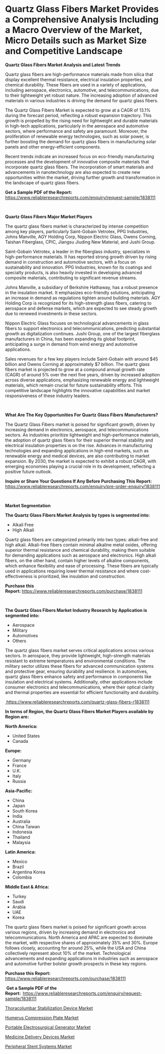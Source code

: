 <p><h1>Quartz Glass Fibers Market Provides a Comprehensive Analysis Including a Macro Overview of the Market, Micro Details such as Market Size and Competitive Landscape</h1></p><p><strong>Quartz Glass Fibers Market Analysis and Latest Trends</strong></p>
<p><p>Quartz glass fibers are high-performance materials made from silica that display excellent thermal resistance, electrical insulation properties, and chemical durability. These fibers are used in a variety of applications, including aerospace, electronics, automotive, and telecommunications, due to their lightweight yet robust nature. The increasing adoption of advanced materials in various industries is driving the demand for quartz glass fibers.</p><p>The Quartz Glass Fibers Market is expected to grow at a CAGR of 13.1% during the forecast period, reflecting a robust expansion trajectory. This growth is propelled by the rising need for lightweight and durable materials in high-tech applications, particularly in the aerospace and automotive sectors, where performance and safety are paramount. Moreover, the proliferation of renewable energy technologies, such as solar power, is further boosting the demand for quartz glass fibers in manufacturing solar panels and other energy-efficient components.</p><p>Recent trends indicate an increased focus on eco-friendly manufacturing processes and the development of innovative composite materials that incorporate quartz glass fibers. The incorporation of smart materials and advancements in nanotechnology are also expected to create new opportunities within the market, driving further growth and transformation in the landscape of quartz glass fibers.</p></p>
<p><strong>Get a Sample PDF of the Report:&nbsp;</strong> <a href="https://www.reliableresearchreports.com/enquiry/request-sample/1838111?utm_campaign=2197&utm_medium=2&utm_source=Github&utm_content=ia&utm_term=03022025&utm_id=quartz-glass-fibers">https://www.reliableresearchreports.com/enquiry/request-sample/1838111</a></p>
<p>&nbsp;</p>
<p><strong>Quartz Glass Fibers Major Market Players</strong></p>
<p><p>The quartz glass fibers market is characterized by intense competition among key players, particularly Saint-Gobain Vetrotex, PPG Industries, Johns Manville, AGY Holding Corp, Nippon Electric Glass, Owens Corning, Taishan Fiberglass, CPIC, Jiangsu Jiuding New Material, and Jushi Group.</p><p>Saint-Gobain Vetrotex, a leader in the fiberglass industry, specializes in high-performance materials. It has reported strong growth driven by rising demand in construction and automotive sectors, with a focus on sustainability and innovation. PPG Industries, known for its coatings and specialty products, is also heavily invested in developing advanced composite materials, contributing to significant revenue streams.</p><p>Johns Manville, a subsidiary of Berkshire Hathaway, has a robust presence in the insulation market. It emphasizes eco-friendly solutions, anticipating an increase in demand as regulations tighten around building materials. AGY Holding Corp is recognized for its high-strength glass fibers, catering to aerospace and defense markets, which are expected to see steady growth due to renewed investments in these sectors.</p><p>Nippon Electric Glass focuses on technological advancements in glass fibers to support electronics and telecommunications, predicting substantial growth as digitalization continues. Jushi Group, one of the largest fiberglass manufacturers in China, has been expanding its global footprint, anticipating a surge in demand from wind energy and automotive applications.</p><p>Sales revenues for a few key players include Saint-Gobain with around $45 billion and Owens Corning at approximately $7 billion. The quartz glass fibers market is projected to grow at a compound annual growth rate (CAGR) of around 5% over the next five years, driven by increased adoption across diverse applications, emphasizing renewable energy and lightweight materials, which remain crucial for future sustainability efforts. This competitive landscape highlights the innovative capabilities and market responsiveness of these industry leaders.</p></p>
<p>&nbsp;</p>
<p><strong>What Are The Key Opportunities For Quartz Glass Fibers Manufacturers?</strong></p>
<p><p>The Quartz Glass Fibers market is poised for significant growth, driven by increasing demand in electronics, aerospace, and telecommunications sectors. As industries prioritize lightweight and high-performance materials, the adoption of quartz glass fibers for their superior thermal stability and electrical insulation properties is on the rise. Advances in manufacturing technologies and expanding applications in high-end markets, such as renewable energy and medical devices, are also contributing to market expansion. By 2030, the market is expected to exhibit a robust CAGR, with emerging economies playing a crucial role in its development, reflecting a positive future outlook.</p></p>
<p><strong>Inquire or Share Your Questions If Any Before Purchasing This Report:</strong> <a href="https://www.reliableresearchreports.com/enquiry/pre-order-enquiry/1838111?utm_campaign=2197&utm_medium=2&utm_source=Github&utm_content=ia&utm_term=03022025&utm_id=quartz-glass-fibers">https://www.reliableresearchreports.com/enquiry/pre-order-enquiry/1838111</a></p>
<p>&nbsp;</p>
<p><strong>Market Segmentation</strong></p>
<p><strong>The Quartz Glass Fibers Market Analysis by types is segmented into:</strong></p>
<p><ul><li>Alkali Free</li><li>High Alkali</li></ul></p>
<p><p>Quartz glass fibers are categorized primarily into two types: alkali-free and high alkali. Alkali-free fibers contain minimal alkaline metal oxides, offering superior thermal resistance and chemical durability, making them suitable for demanding applications such as aerospace and electronics. High alkali fibers, on the other hand, contain higher levels of alkaline components, which enhance flexibility and ease of processing. These fibers are typically used in applications requiring lower thermal resistance and where cost-effectiveness is prioritized, like insulation and construction.</p></p>
<p><strong>Purchase this Report:&nbsp;</strong><a href="https://www.reliableresearchreports.com/purchase/1838111?utm_campaign=2197&utm_medium=2&utm_source=Github&utm_content=ia&utm_term=03022025&utm_id=quartz-glass-fibers">https://www.reliableresearchreports.com/purchase/1838111</a></p>
<p>&nbsp;</p>
<p><strong>The Quartz Glass Fibers Market Industry Research by Application is segmented into:</strong></p>
<p><ul><li>Aerospace</li><li>Military</li><li>Automotives</li><li>Others</li></ul></p>
<p><p>The quartz glass fibers market serves critical applications across various sectors. In aerospace, they provide lightweight, high-strength materials resistant to extreme temperatures and environmental conditions. The military sector utilizes these fibers for advanced communication systems and protective gear, ensuring durability and resilience. In automotives, quartz glass fibers enhance safety and performance in components like insulation and electrical systems. Additionally, other applications include consumer electronics and telecommunications, where their optical clarity and thermal properties are essential for efficient functionality and durability.</p></p>
<p><a href="https://www.reliableresearchreports.com/quartz-glass-fibers-r1838111?utm_campaign=2197&utm_medium=2&utm_source=Github&utm_content=ia&utm_term=03022025&utm_id=quartz-glass-fibers">&nbsp;https://www.reliableresearchreports.com/quartz-glass-fibers-r1838111</a></p>
<p><strong>In terms of Region, the Quartz Glass Fibers Market Players available by Region are:</strong></p>
<p>
    <p> <strong> North America: </strong>
        <ul>
            <li>United States</li>
            <li>Canada</li>
        </ul>
        </p> 
    <p> <strong> Europe: </strong>
        <ul>
            <li>Germany</li>
            <li>France</li>
            <li>U.K.</li>
            <li>Italy</li>
            <li>Russia</li>
        </ul>
        </p> 
    <p> <strong> Asia-Pacific: </strong>
        <ul>
            <li>China</li>
            <li>Japan</li>
            <li>South Korea</li>
            <li>India</li>
            <li>Australia</li>
            <li>China Taiwan</li>
            <li>Indonesia</li>
            <li>Thailand</li>
            <li>Malaysia</li>
        </ul>
        </p> 
    <p> <strong> Latin America: </strong>
        <ul>
            <li>Mexico</li>
            <li>Brazil</li>
            <li>Argentina Korea</li>
            <li>Colombia</li>
        </ul>
        </p> 
    <p> <strong> Middle East & Africa: </strong>
        <ul>
            <li>Turkey</li>
            <li>Saudi</li>
            <li>Arabia</li>
            <li>UAE</li>
            <li>Korea</li>
        </ul>
    </p>
    </p>
<p><p>The quartz glass fibers market is poised for significant growth across various regions, driven by increasing demand in electronics and telecommunications. North America and APAC are expected to dominate the market, with respective shares of approximately 35% and 30%. Europe follows closely, accounting for around 25%, while the USA and China collectively represent about 10% of the market. Technological advancements and expanding applications in industries such as aerospace and automotive further bolster growth prospects in these key regions.</p></p>
<p><strong>Purchase this Report: </strong><a href="https://www.reliableresearchreports.com/purchase/1838111?utm_campaign=2197&utm_medium=2&utm_source=Github&utm_content=ia&utm_term=03022025&utm_id=quartz-glass-fibers">https://www.reliableresearchreports.com/purchase/1838111</a></p>
<p>&nbsp;<strong>Get a Sample PDF of the Report:&nbsp;&nbsp;</strong><a href="https://www.reliableresearchreports.com/enquiry/request-sample/1838111?utm_campaign=2197&utm_medium=2&utm_source=Github&utm_content=ia&utm_term=03022025&utm_id=quartz-glass-fibers">https://www.reliableresearchreports.com/enquiry/request-sample/1838111</a></p>
<p><strong></strong></p>
<p><p><a href="https://www.linkedin.com/pulse/thoracolumbar-stabilization-device-market-shifts-strategic-oxzbf?utm_campaign=2197&utm_medium=2&utm_source=Github&utm_content=ia&utm_term=03022025&utm_id=quartz-glass-fibers">Thoracolumbar Stabilization Device Market</a></p><p><a href="https://www.linkedin.com/pulse/size-share-projected-growth-rate-humerus-compression-plate-ofy3c?utm_campaign=2197&utm_medium=2&utm_source=Github&utm_content=ia&utm_term=03022025&utm_id=quartz-glass-fibers">Humerus Compression Plate Market</a></p><p><a href="https://www.linkedin.com/pulse/portable-electrosurgical-generator-market-growth-forecast-pd2af?utm_campaign=2197&utm_medium=2&utm_source=Github&utm_content=ia&utm_term=03022025&utm_id=quartz-glass-fibers">Portable Electrosurgical Generator Market</a></p><p><a href="https://www.linkedin.com/pulse/comprehensive-medicine-delivery-devices-market-study-l8ytc?utm_campaign=2197&utm_medium=2&utm_source=Github&utm_content=ia&utm_term=03022025&utm_id=quartz-glass-fibers">Medicine Delivery Devices Market</a></p><p><a href="https://www.linkedin.com/pulse/peripheral-stent-systems-market-research-report-pertinent-cgclc?utm_campaign=2197&utm_medium=2&utm_source=Github&utm_content=ia&utm_term=03022025&utm_id=quartz-glass-fibers">Peripheral Stent Systems Market</a></p></p>